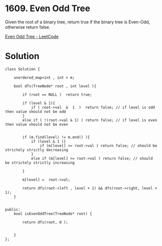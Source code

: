 # 1609. Even Odd Tree

Given the root of a binary tree, return true if the binary tree is Even-Odd, otherwise return false.

[Even Odd Tree - LeetCode](https://leetcode.com/problems/even-odd-tree/description/)

# Solution

```
class Solution {
 
    unordered_map<int , int > m;
    
    bool dfs(TreeNode* root , int level ){
        
        if (root == NULL )  return true;
        
        if (level & 1){
            if ( root->val  &  1  )  return false; // if level is odd then value should not be odd
        }
        else if ( !(root->val & 1) ) return false; // if level is even then value should not be even
        
        
        if (m.find(level) != m.end() ){
            if (level & 1 ){
                if (m[level] <= root->val ) return false; // should be strictely strictly decreasing   
            }
            else if (m[level] >= root->val ) return false; // should be strictely strictly increasing  
            
        }
        
        m[level] =  root->val;
    
        return dfs(root->left , level + 1) && dfs(root->right, level +  1);
    }
    
    
public:
    bool isEvenOddTree(TreeNode* root) {
        
        return dfs(root, 0 );
        
        
    }
};
```